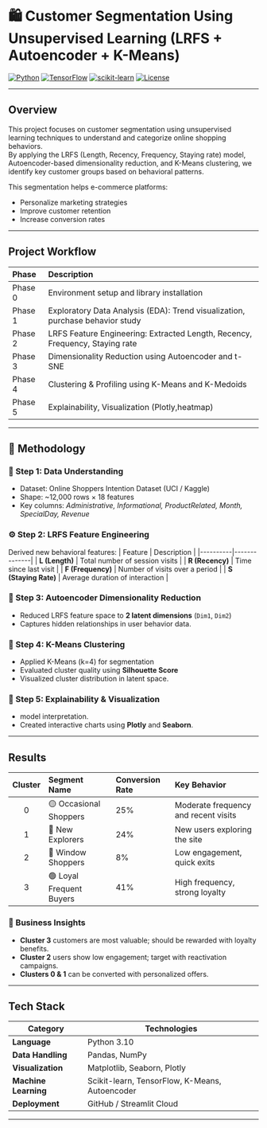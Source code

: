 # 🛍️ Customer Segmentation Using Unsupervised Learning (LRFS + Autoencoder + K-Means)

[![Python](https://img.shields.io/badge/Python-3.10-blue?logo=python)](https://www.python.org/)
[![TensorFlow](https://img.shields.io/badge/TensorFlow-2.x-orange?logo=tensorflow)](https://www.tensorflow.org/)
[![scikit-learn](https://img.shields.io/badge/scikit--learn-1.x-yellow?logo=scikitlearn)](https://scikit-learn.org/)
[![License](https://img.shields.io/badge/License-MIT-green.svg)](LICENSE)

---

##  Overview

This project focuses on customer segmentation using unsupervised learning techniques to understand and categorize online shopping behaviors.  
By applying the LRFS (Length, Recency, Frequency, Staying rate) model, Autoencoder-based dimensionality reduction, and K-Means clustering, we identify key customer groups based on behavioral patterns.  

This segmentation helps e-commerce platforms:
- Personalize marketing strategies  
- Improve customer retention  
- Increase conversion rates  

---

##  Project Workflow

| Phase | Description |
|:------|:-------------|
| Phase 0 | Environment setup and library installation |
| Phase 1 | Exploratory Data Analysis (EDA): Trend visualization, purchase behavior study |
| Phase 2| LRFS Feature Engineering: Extracted Length, Recency, Frequency, Staying rate |
| Phase 3 | Dimensionality Reduction using Autoencoder and t-SNE |
| Phase 4 | Clustering & Profiling using K-Means and K-Medoids |
| Phase 5 | Explainability, Visualization (Plotly,heatmap)|

---

## 🧠 Methodology

### 🧾 Step 1: Data Understanding
- Dataset: Online Shoppers Intention Dataset (UCI / Kaggle)
- Shape: ~12,000 rows × 18 features  
- Key columns: *Administrative, Informational, ProductRelated, Month, SpecialDay, Revenue*

### ⚙️ Step 2: LRFS Feature Engineering
Derived new behavioral features:
| Feature | Description |
|----------|--------------|
| **L (Length)** | Total number of session visits |
| **R (Recency)** | Time since last visit |
| **F (Frequency)** | Number of visits over a period |
| **S (Staying Rate)** | Average duration of interaction |

### 🧩 Step 3: Autoencoder Dimensionality Reduction
- Reduced LRFS feature space to **2 latent dimensions** (`Dim1`, `Dim2`)
- Captures hidden relationships in user behavior data.

### 🔮 Step 4: K-Means Clustering
- Applied K-Means (k=4) for segmentation
- Evaluated cluster quality using **Silhouette Score**
- Visualized cluster distribution in latent space.

### 🧭 Step 5: Explainability & Visualization
-  model interpretation.  
- Created interactive charts using **Plotly** and **Seaborn**.  

---

##  Results

| Cluster | Segment Name | Conversion Rate | Key Behavior |
|:--------:|:-------------|:----------------|:--------------|
| 0 | 🟡 Occasional Shoppers | 25% | Moderate frequency and recent visits |
| 1 | 🔵 New Explorers | 24% | New users exploring the site |
| 2 | 🔴 Window Shoppers | 8% | Low engagement, quick exits |
| 3 | 🟢 Loyal Frequent Buyers | 41% | High frequency, strong loyalty |

### 🧩 Business Insights
- **Cluster 3** customers are most valuable; should be rewarded with loyalty benefits.  
- **Cluster 2** users show low engagement; target with reactivation campaigns.  
- **Clusters 0 & 1** can be converted with personalized offers.

---

##  Tech Stack

| Category | Technologies |
|-----------|---------------|
| **Language** | Python 3.10 |
| **Data Handling** | Pandas, NumPy |
| **Visualization** | Matplotlib, Seaborn, Plotly |
| **Machine Learning** | Scikit-learn, TensorFlow, K-Means, Autoencoder |
| **Deployment** | GitHub / Streamlit Cloud |

---






